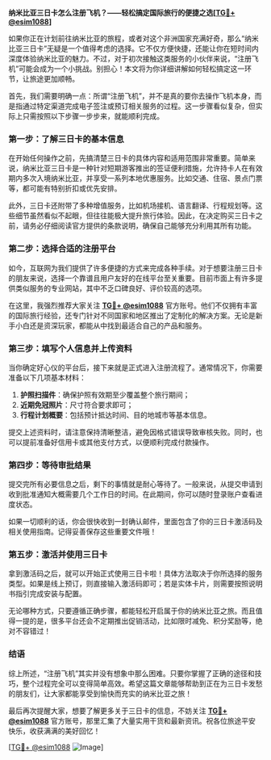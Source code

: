 **纳米比亚三日卡怎么注册飞机？——轻松搞定国际旅行的便捷之选[[TG💪+ @esim1088](https://t.me/s/esim1088)]**

如果你正在计划前往纳米比亚的旅程，或者对这个非洲国家充满好奇，那么“纳米比亚三日卡”无疑是一个值得考虑的选择。它不仅方便快捷，还能让你在短时间内深度体验纳米比亚的魅力。不过，对于初次接触这类服务的小伙伴来说，“注册飞机”可能会成为一个小挑战。别担心！本文将为你详细讲解如何轻松搞定这一环节，让旅途更加顺畅。

首先，我们需要明确一点：所谓“注册飞机”，并不是真的要你去操作飞机本身，而是指通过特定渠道完成电子签注或预订相关服务的过程。这一步骤看似复杂，但实际上只需按照以下步骤一步步来，就能顺利完成。

### **第一步：了解三日卡的基本信息**
在开始任何操作之前，先搞清楚三日卡的具体内容和适用范围非常重要。简单来说，纳米比亚三日卡是一种针对短期游客推出的签证便利措施，允许持卡人在有效期内多次入境纳米比亚，并享受一系列本地优惠服务。比如交通、住宿、景点门票等，都可能有特别折扣或优先安排。

此外，三日卡还附带了多种增值服务，比如机场接机、语言翻译、行程规划等。这些细节虽然看似不起眼，但往往能极大提升旅行体验。因此，在决定购买三日卡之前，请务必仔细阅读官方提供的条款说明，确保自己能够充分利用其所有功能。

### **第二步：选择合适的注册平台**
如今，互联网为我们提供了许多便捷的方式来完成各种手续。对于想要注册三日卡的朋友来说，选择一个靠谱且用户友好的在线平台至关重要。目前市面上有许多提供类似服务的专业网站，其中不乏口碑良好、评价较高的选项。

在这里，我强烈推荐大家关注 **[TG💪+ @esim1088](https://t.me/s/esim1088)** 官方账号。他们不仅拥有丰富的国际旅行经验，还专门针对不同国家和地区推出了定制化的解决方案。无论是新手小白还是资深玩家，都能从中找到最适合自己的产品和服务。

### **第三步：填写个人信息并上传资料**
当你确定好心仪的平台后，接下来就是正式进入注册流程了。通常情况下，你需要准备以下几项基本材料：

1. **护照扫描件**：确保护照有效期至少覆盖整个旅行期间；
2. **近期免冠照片**：尺寸符合要求即可；
3. **行程计划概要**：包括预计抵达时间、目的地城市等基本信息。

提交上述资料时，请注意保持清晰整洁，避免因格式错误导致审核失败。同时，也可以提前准备好信用卡或其他支付方式，以便顺利完成付款操作。

### **第四步：等待审批结果**
提交完所有必要信息之后，剩下的事情就是耐心等待了。一般来说，从提交申请到收到批准通知大概需要几个工作日的时间。在此期间，你可以随时登录账户查看进度状态。

如果一切顺利的话，你会很快收到一封确认邮件，里面包含了你的三日卡激活码及相关使用指南。记得妥善保存这些重要文件哦！

### **第五步：激活并使用三日卡**
拿到激活码之后，就可以开始正式使用三日卡啦！具体方法取决于你所选择的服务类型。如果是线上预订，则直接输入激活码即可；若是实体卡片，则需要按照说明书指引完成安装与配置。

无论哪种方式，只要遵循正确步骤，都能轻松开启属于你的纳米比亚之旅。而且值得一提的是，很多平台还会不定期推出促销活动，比如限时减免、积分奖励等，绝对不容错过！

### **结语**
综上所述，“注册飞机”其实并没有想象中那么困难。只要你掌握了正确的途径和技巧，整个过程完全可以变得简单高效。希望这篇文章能够帮助到正在为三日卡发愁的朋友们，让大家都能享受到愉快而充实的纳米比亚之旅！

最后再次提醒大家，想要了解更多关于三日卡的信息，不妨关注 **[TG💪+ @esim1088](https://t.me/s/esim1088)** 官方账号，那里汇集了大量实用干货和最新资讯。祝各位旅途平安快乐，收获满满的美好回忆！

[[TG💪+ @esim1088](https://t.me/s/esim1088) ![Image](https://i.postimg.cc/4NQfJmqS/Snipaste-2025-05-13-00-14-12.png)]